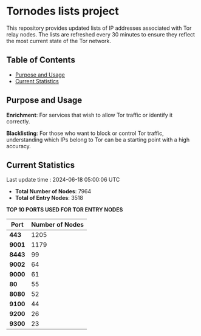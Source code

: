 # Tornodes lists project

This repository provides updated lists of IP addresses associated with Tor relay nodes. The lists are refreshed every 30 minutes to ensure they reflect the most current state of the Tor network.

## Table of Contents

- [Purpose and Usage](#purpose-and-usage)
- [Current Statistics](#current-statistics)


## Purpose and Usage

**Enrichment**: For services that wish to allow Tor traffic or identify it correctly.

**Blacklisting**: For those who want to block or control Tor traffic, understanding which IPs belong to Tor can be a starting point with a high accuracy.

## Current Statistics

Last update time : 2024-06-18 05:00:06 UTC

- **Total Number of Nodes**: 7964
- **Total of Entry Nodes**: 3518

**TOP 10 PORTS USED FOR TOR ENTRY NODES**

| **Port** | **Number of Nodes** |
|------|-----------------|
| **443**   | 1205  |
| **9001**   | 1179  |
| **8443**   | 99  |
| **9002**   | 64  |
| **9000**   | 61  |
| **80**   | 55  |
| **8080**   | 52  |
| **9100**   | 44  |
| **9200**   | 26  |
| **9300**   | 23  |

